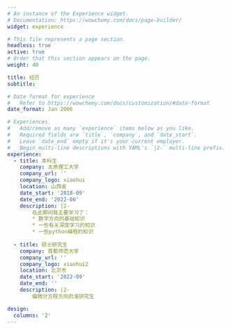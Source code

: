 ```yaml
---
# An instance of the Experience widget.
# Documentation: https://wowchemy.com/docs/page-builder/
widget: experience

# This file represents a page section.
headless: true
active: true
# Order that this section appears on the page.
weight: 40

title: 经历
subtitle:

# Date format for experience
#   Refer to https://wowchemy.com/docs/customization/#date-format
date_format: Jan 2006

# Experiences.
#   Add/remove as many `experience` items below as you like.
#   Required fields are `title`, `company`, and `date_start`.
#   Leave `date_end` empty if it's your current employer.
#   Begin multi-line descriptions with YAML's `|2-` multi-line prefix.
experience:
  - title: 本科生
    company: 太原理工大学
    company_url: ''
    company_logo: xiaohui
    location: 山西省
    date_start: '2018-09'
    date_end: '2022-06'
    description: |2-
        在此期间我主要学习了：
        * 数学方向的基础知识
        * 一些有关深度学习的知识
        * 一些python编程的知识
        
  - title: 硕士研究生
    company: 首都师范大学
    company_url: ''
    company_logo: xiaohui2
    location: 北京市
    date_start: '2022-09'
    date_end: ''
    description: |2-
        偏微分方程方向的准研究生

design:
  columns: '2'
---
```

